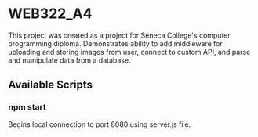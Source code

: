# WEB322_A4
This project was created as a project for Seneca College's computer programming diploma. Demonstrates ability to add middleware for uploading and storing images from user, connect to custom API, and parse and manipulate data from a database.

## Available Scripts
### npm start
Begins local connection to port 8080 using server.js file.
